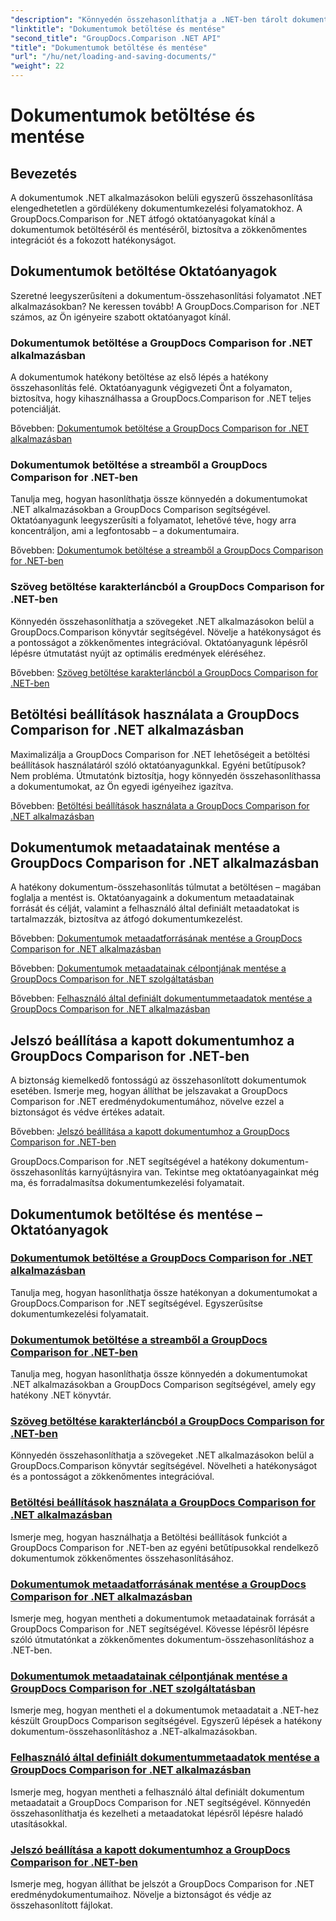 ```yaml
---
"description": "Könnyedén összehasonlíthatja a .NET-ben tárolt dokumentumokat a GroupDocs.Comparison for .NET segítségével. Ismerje meg a betöltési, mentési és betöltési lehetőségek használatát a hatékony dokumentumkezelés érdekében."
"linktitle": "Dokumentumok betöltése és mentése"
"second_title": "GroupDocs.Comparison .NET API"
"title": "Dokumentumok betöltése és mentése"
"url": "/hu/net/loading-and-saving-documents/"
"weight": 22
---
```


# Dokumentumok betöltése és mentése

## Bevezetés

A dokumentumok .NET alkalmazásokon belüli egyszerű összehasonlítása elengedhetetlen a gördülékeny dokumentumkezelési folyamatokhoz. A GroupDocs.Comparison for .NET átfogó oktatóanyagokat kínál a dokumentumok betöltéséről és mentéséről, biztosítva a zökkenőmentes integrációt és a fokozott hatékonyságot.

## Dokumentumok betöltése Oktatóanyagok

Szeretné leegyszerűsíteni a dokumentum-összehasonlítási folyamatot .NET alkalmazásokban? Ne keressen tovább! A GroupDocs.Comparison for .NET számos, az Ön igényeire szabott oktatóanyagot kínál.

### Dokumentumok betöltése a GroupDocs Comparison for .NET alkalmazásban

A dokumentumok hatékony betöltése az első lépés a hatékony összehasonlítás felé. Oktatóanyagunk végigvezeti Önt a folyamaton, biztosítva, hogy kihasználhassa a GroupDocs.Comparison for .NET teljes potenciálját.

Bővebben: [Dokumentumok betöltése a GroupDocs Comparison for .NET alkalmazásban](./loading-documents/)

### Dokumentumok betöltése a streamből a GroupDocs Comparison for .NET-ben

Tanulja meg, hogyan hasonlíthatja össze könnyedén a dokumentumokat .NET alkalmazásokban a GroupDocs Comparison segítségével. Oktatóanyagunk leegyszerűsíti a folyamatot, lehetővé téve, hogy arra koncentráljon, ami a legfontosabb – a dokumentumaira.

Bővebben: [Dokumentumok betöltése a streamből a GroupDocs Comparison for .NET-ben](./loading-documents-from-stream/)

### Szöveg betöltése karakterláncból a GroupDocs Comparison for .NET-ben

Könnyedén összehasonlíthatja a szövegeket .NET alkalmazásokon belül a GroupDocs.Comparison könyvtár segítségével. Növelje a hatékonyságot és a pontosságot a zökkenőmentes integrációval. Oktatóanyagunk lépésről lépésre útmutatást nyújt az optimális eredmények eléréséhez.

Bővebben: [Szöveg betöltése karakterláncból a GroupDocs Comparison for .NET-ben](./loading-text-from-string/)

## Betöltési beállítások használata a GroupDocs Comparison for .NET alkalmazásban

Maximalizálja a GroupDocs Comparison for .NET lehetőségeit a betöltési beállítások használatáról szóló oktatóanyagunkkal. Egyéni betűtípusok? Nem probléma. Útmutatónk biztosítja, hogy könnyedén összehasonlíthassa a dokumentumokat, az Ön egyedi igényeihez igazítva.

Bővebben: [Betöltési beállítások használata a GroupDocs Comparison for .NET alkalmazásban](./using-load-options/)

## Dokumentumok metaadatainak mentése a GroupDocs Comparison for .NET alkalmazásban

A hatékony dokumentum-összehasonlítás túlmutat a betöltésen – magában foglalja a mentést is. Oktatóanyagaink a dokumentum metaadatainak forrását és célját, valamint a felhasználó által definiált metaadatokat is tartalmazzák, biztosítva az átfogó dokumentumkezelést.

Bővebben: [Dokumentumok metaadatforrásának mentése a GroupDocs Comparison for .NET alkalmazásban](./saving-documents-metadata-source/)

Bővebben: [Dokumentumok metaadatainak célpontjának mentése a GroupDocs Comparison for .NET szolgáltatásban](./saving-documents-metadata-target/)

Bővebben: [Felhasználó által definiált dokumentummetaadatok mentése a GroupDocs Comparison for .NET alkalmazásban](./saving-user-defined-document-metadata/)

## Jelszó beállítása a kapott dokumentumhoz a GroupDocs Comparison for .NET-ben

A biztonság kiemelkedő fontosságú az összehasonlított dokumentumok esetében. Ismerje meg, hogyan állíthat be jelszavakat a GroupDocs Comparison for .NET eredménydokumentumához, növelve ezzel a biztonságot és védve értékes adatait.

Bővebben: [Jelszó beállítása a kapott dokumentumhoz a GroupDocs Comparison for .NET-ben](./setting-password-for-resultant-document/)

GroupDocs.Comparison for .NET segítségével a hatékony dokumentum-összehasonlítás karnyújtásnyira van. Tekintse meg oktatóanyagainkat még ma, és forradalmasítsa dokumentumkezelési folyamatait.
## Dokumentumok betöltése és mentése – Oktatóanyagok
### [Dokumentumok betöltése a GroupDocs Comparison for .NET alkalmazásban](./loading-documents/)
Tanulja meg, hogyan hasonlíthatja össze hatékonyan a dokumentumokat a GroupDocs.Comparison for .NET segítségével. Egyszerűsítse dokumentumkezelési folyamatait.
### [Dokumentumok betöltése a streamből a GroupDocs Comparison for .NET-ben](./loading-documents-from-stream/)
Tanulja meg, hogyan hasonlíthatja össze könnyedén a dokumentumokat .NET alkalmazásokban a GroupDocs Comparison segítségével, amely egy hatékony .NET könyvtár.
### [Szöveg betöltése karakterláncból a GroupDocs Comparison for .NET-ben](./loading-text-from-string/)
Könnyedén összehasonlíthatja a szövegeket .NET alkalmazásokon belül a GroupDocs.Comparison könyvtár segítségével. Növelheti a hatékonyságot és a pontosságot a zökkenőmentes integrációval.
### [Betöltési beállítások használata a GroupDocs Comparison for .NET alkalmazásban](./using-load-options/)
Ismerje meg, hogyan használhatja a Betöltési beállítások funkciót a GroupDocs Comparison for .NET-ben az egyéni betűtípusokkal rendelkező dokumentumok zökkenőmentes összehasonlításához.
### [Dokumentumok metaadatforrásának mentése a GroupDocs Comparison for .NET alkalmazásban](./saving-documents-metadata-source/)
Ismerje meg, hogyan mentheti a dokumentumok metaadatainak forrását a GroupDocs Comparison for .NET segítségével. Kövesse lépésről lépésre szóló útmutatónkat a zökkenőmentes dokumentum-összehasonlításhoz a .NET-ben.
### [Dokumentumok metaadatainak célpontjának mentése a GroupDocs Comparison for .NET szolgáltatásban](./saving-documents-metadata-target/)
Ismerje meg, hogyan mentheti el a dokumentumok metaadatait a .NET-hez készült GroupDocs Comparison segítségével. Egyszerű lépések a hatékony dokumentum-összehasonlításhoz a .NET-alkalmazásokban.
### [Felhasználó által definiált dokumentummetaadatok mentése a GroupDocs Comparison for .NET alkalmazásban](./saving-user-defined-document-metadata/)
Ismerje meg, hogyan mentheti a felhasználó által definiált dokumentum metaadatait a GroupDocs Comparison for .NET segítségével. Könnyedén összehasonlíthatja és kezelheti a metaadatokat lépésről lépésre haladó utasításokkal.
### [Jelszó beállítása a kapott dokumentumhoz a GroupDocs Comparison for .NET-ben](./setting-password-for-resultant-document/)
Ismerje meg, hogyan állíthat be jelszót a GroupDocs Comparison for .NET eredménydokumentumaihoz. Növelje a biztonságot és védje az összehasonlított fájlokat.